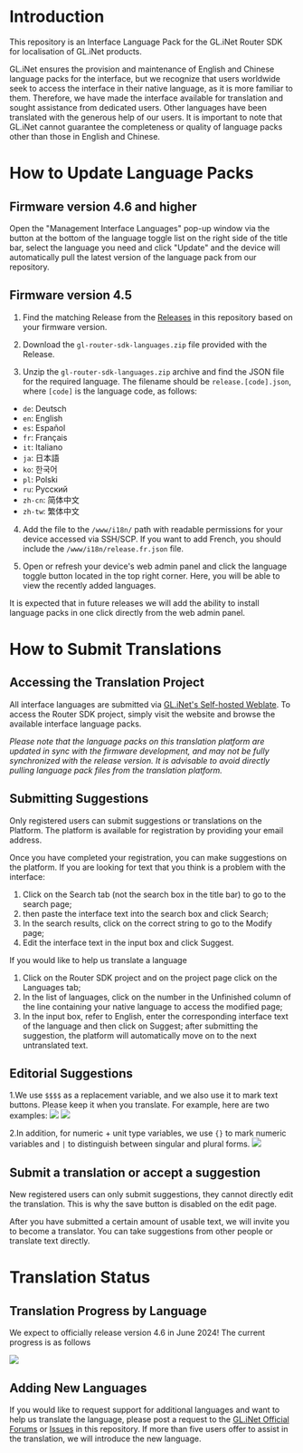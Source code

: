 # Introduction

This repository is an Interface Language Pack for the GL.iNet Router SDK for localisation of GL.iNet products.

GL.iNet ensures the provision and maintenance of English and Chinese language packs for the interface, but we recognize that users worldwide seek to access the interface in their native language, as it is more familiar to them. Therefore, we have made the interface available for translation and sought assistance from dedicated users. Other languages have been translated with the generous help of our users.
It is important to note that GL.iNet cannot guarantee the completeness or quality of language packs other than those in English and Chinese.

# How to Update Language Packs

## Firmware version 4.6 and higher

Open the "Management Interface Languages" pop-up window via the button at the bottom of the language toggle list on the right side of the title bar, select the language you need and click "Update" and the device will automatically pull the latest version of the language pack from our repository.

## Firmware version 4.5

1. Find the matching Release from the [Releases](https://github.com/gl-inet/router-sdk-languages/releases) in this repository based on your firmware version.

2. Download the `gl-router-sdk-languages.zip` file provided with the Release.

3. Unzip the `gl-router-sdk-languages.zip` archive and find the JSON file for the required language. The filename should be `release.[code].json`, where `[code]` is the language code, as follows:
  * `de`: Deutsch
  * `en`: English
  * `es`: Español
  * `fr`: Français
  * `it`: Italiano
  * `ja`: 日本語
  * `ko`: 한국어
  * `pl`: Polski
  * `ru`: Русский
  * `zh-cn`: 简体中文
  * `zh-tw`: 繁体中文

4. Add the file to the `/www/i18n/` path with readable permissions for your device accessed via SSH/SCP. If you want to add French, you should include the `/www/i18n/release.fr.json` file.

5. Open or refresh your device's web admin panel and click the language toggle button located in the top right corner. Here, you will be able to view the recently added languages.

It is expected that in future releases we will add the ability to install language packs in one click directly from the web admin panel.

# How to Submit Translations

## Accessing the Translation Project

All interface languages are submitted via [GL.iNet's Self-hosted Weblate](https://weblate.gl-inet.com/engage/router-sdk/?utm_source=widget). To access the Router SDK project, simply visit the website and browse the available interface language packs.

*Please note that the language packs on this translation platform are updated in sync with the firmware development, and may not be fully synchronized with the release version. It is advisable to avoid directly pulling language pack files from the translation platform.*

## Submitting Suggestions

Only registered users can submit suggestions or translations on the Platform. The platform is available for registration by providing your email address.

Once you have completed your registration, you can make suggestions on the platform.
If you are looking for text that you think is a problem with the interface:
1. Click on the Search tab (not the search box in the title bar) to go to the search page;
2. then paste the interface text into the search box and click Search;
3. In the search results, click on the correct string to go to the Modify page;
4. Edit the interface text in the input box and click Suggest.

If you would like to help us translate a language
1. Click on the Router SDK project and on the project page click on the Languages tab;
2. In the list of languages, click on the number in the Unfinished column of the line containing your native language to access the modified page;
3. In the input box, refer to English, enter the corresponding interface text of the language and then click on Suggest; after submitting the suggestion, the platform will automatically move on to the next untranslated text.

## Editorial Suggestions
1.We use `$$$$` as a replacement variable, and we also use it to mark text buttons. Please keep it when you translate. For example, here are two examples:
![](https://static.gl-inet.com/github/router-sdk-languages/edit.etc.1.png)
![](https://static.gl-inet.com/github/router-sdk-languages/edit.etc.2.png)

2.In addition, for numeric + unit type variables, we use `{}` to mark numeric variables and `|` to distinguish between singular and plural forms.
![](https://static.gl-inet.com/github/router-sdk-languages/edit.etc.3.png)

## Submit a translation or accept a suggestion

New registered users can only submit suggestions, they cannot directly edit the translation. This is why the save button is disabled on the edit page.

After you have submitted a certain amount of usable text, we will invite you to become a translator. You can take suggestions from other people or translate text directly.

# Translation Status

## Translation Progress by Language

We expect to officially release version 4.6 in June 2024!
The current progress is as follows

![](https://static.gl-inet.com/github/router-sdk-languages/weblate20240420.png)

## Adding New Languages

If you would like to request support for additional languages and want to help us translate the language, please post a request to the [GL.iNet Official Forums](https://forum.gl-inet.com/) or [Issues](https://github.com/gl-inet/router-sdk-languages/) in this repository.  If more than five users offer to assist in the translation, we will introduce the new language.
